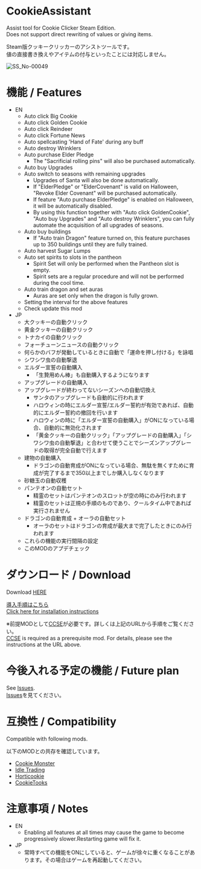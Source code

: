 # CookieAssistant
Assist tool for Cookie Clicker Steam Edition.  
Does not support direct rewriting of values or giving items.

Steam版クッキークリッカーのアシストツールです。  
値の直接書き換えやアイテムの付与といったことには対応しません。

![SS_No-00049](https://user-images.githubusercontent.com/5540614/133881377-50dea58e-7a94-40fd-9e67-580eb7123ede.png)

# 機能 / Features

- EN
  - Auto click Big Cookie
  - Auto click Golden Cookie
  - Auto click Reindeer
  - Auto click Fortune News
  - Auto spellcasting 'Hand of Fate' during any buff
  - Auto destroy Wrinklers
  - Auto purchase Elder Pledge
    - The "Sacrificial rolling pins" will also be purchased automatically.
  - Auto buy Upgrades
  - Auto switch to seasons with remaining upgrades
    - Upgrades of Santa will also be done automatically.
    - If "ElderPledge" or "ElderCovenant" is valid on Halloween, "Revoke Elder Covenant" will be purchased automatically.
    - If feature "Auto purchase ElderPledge" is enabled on Halloween, it will be automatically disabled.
    - By using this function together with "Auto click GoldenCookie", "Auto buy Upgrades" and "Auto destroy Wrinklers", you can fully automate the acquisition of all upgrades of seasons.
  - Auto buy buildings
    - If "Auto train Dragon" feature turned on, this feature purchases up to 350 buildings until they are fully trained.
  - Auto harvest Sugar Lumps
  - Auto set spirits to slots in the pantheon
    - Spirit Set will only be performed when the Pantheon slot is empty.
    - Spirit sets are a regular procedure and will not be performed during the cool time.
  - Auto train dragon and set auras
    - Auras are set only when the dragon is fully grown.
  - Setting the interval for the above features
  - Check update this mod
- JP
  - 大クッキーの自動クリック
  - 黄金クッキーの自動クリック
  - トナカイの自動クリック
  - フォーチューンニュースの自動クリック
  - 何らかのバフが発動しているときに自動で「運命を押し付ける」を詠唱
  - シワシワ虫の自動撃退
  - エルダー宣誓の自動購入
    - 「生贄用めん棒」も自動購入するようになります
  - アップグレードの自動購入
  - アップグレードが終わってないシーズンへの自動切換え
    - サンタのアップグレードも自動的に行われます
    - ハロウィンの時にエルダー宣誓/エルダー誓約が有効であれば、自動的にエルダー誓約の撤回を行います
    - ハロウィンの時に「エルダー宣誓の自動購入」がONになっている場合、自動的に無効化されます
    - 「黄金クッキーの自動クリック」「アップグレードの自動購入」「シワシワ虫の自動撃退」と合わせて使うことでシーズンアップグレードの取得が完全自動で行えます
  - 建物の自動購入
    - ドラゴンの自動育成がONになっている場合、無駄を無くすために育成が完了するまで350以上までしか購入しなくなります
  - 砂糖玉の自動収穫
  - パンテオンの自動セット
    - 精霊のセットはパンテオンのスロットが空の時にのみ行われます
    - 精霊のセットは正規の手順のものであり、クールタイム中であれば実行されません
  - ドラゴンの自動育成 + オーラの自動セット
    - オーラのセットはドラゴンの育成が最大まで完了したときにのみ行われます
  - これらの機能の実行間隔の設定
  - このMODのアプデチェック

# ダウンロード / Download

Download [HERE](https://github.com/hitsub/CookieAssistant/releases/latest/download/CookieAssistant.zip)

[導入手順はこちら](https://steamcommunity.com/sharedfiles/filedetails/?id=2596469882)  
[Click here for installation instructions](https://steamcommunity.com/sharedfiles/filedetails/?id=2596469882)

※前提MODとして[CCSE](https://klattmose.github.io/CookieClicker/)が必要です。詳しくは上記のURLから手順をご覧ください。  
[CCSE](https://klattmose.github.io/CookieClicker/) is required as a prerequisite mod. For details, please see the instructions at the URL above.

# 今後入れる予定の機能 / Future plan

See [Issues](https://github.com/hitsub/CookieAssistant/issues).  
[Issues](https://github.com/hitsub/CookieAssistant/issues)を見てください。

# 互換性 / Compatibility

Compatible with following mods.

以下のMODとの共存を確認しています。

- [Cookie Monster](https://github.com/CookieMonsterTeam/CookieMonster)
- [Idle Trading](https://klattmose.github.io/CookieClicker/)
- [Horticookie](https://klattmose.github.io/CookieClicker/)
- [CookieTooks](https://github.com/hideki0403/CookieTools/)

# 注意事項 / Notes

- EN
  - Enabling all features at all times may cause the game to become progressively slower.Restarting game will fix it.
- JP
  - 常時すべての機能をONにしていると、ゲームが徐々に重くなることがあります。その場合はゲームを再起動してください。


